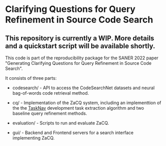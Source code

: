 # Clarifying Questions for Query Refinement in Source Code Search

## This repository is currently a WIP. More details and a quickstart script will be available shortly. 

This code is part of the reproducibility package for the SANER 2022 paper "Generating Clarifying Questions for Query Refinement in Source Code Search".

It consists of three parts:

* codesearch/ - API to access the CodeSearchNet datasets and neural bag-of-words code retrieval method.

* cq/ - Implementation of the ZaCQ system, including an implementtion of the the [TaskNav](https://www.cs.mcgill.ca/~swevo/tasknav/) development task extraction algorithm and two baseline query refinement methods.

* evaluation/ - Scripts to run and evaluate ZaCQ.

* gui/ - Backend and Frontend servers for a search interface implementing ZaCQ. 